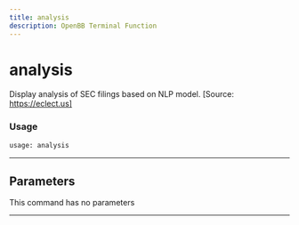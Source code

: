```yaml
---
title: analysis
description: OpenBB Terminal Function
---
```


# analysis

Display analysis of SEC filings based on NLP model. [Source: https://eclect.us]

### Usage 
```python
usage: analysis
```

---
## Parameters

This command has no parameters


---
